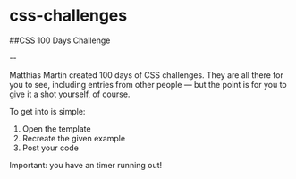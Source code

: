 # css-challenges

##CSS 100 Days Challenge 

--

Matthias Martin created 100 days of CSS challenges. They are all there for you to see, including entries from other people — but the point is for you to give it a shot yourself, of course.

To get into is simple:
1) Open the template
2) Recreate the given example
3) Post your code

Important: you have an timer running out!